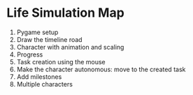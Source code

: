 # Life Simulation Map

1. Pygame setup
2. Draw the timeline road
3. Character with animation and scaling
4. Progress
5. Task creation using the mouse
6. Make the character autonomous: move to the created task
7. Add milestones
8. Multiple characters